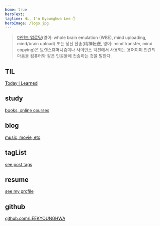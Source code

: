 ```yaml
---
home: true
heroText: 
tagline: Hi, I'm Kyounghwa Lee ✋
heroImage: /logo.jpg
---
```

> [마인드 업로딩](https://ko.wikipedia.org/wiki/%EB%A7%88%EC%9D%B8%EB%93%9C_%EC%97%85%EB%A1%9C%EB%94%A9)(영어: whole brain emulation (WBE), mind uploading, mind/brain upload) 또는 정신 전송(精神転送, 영어: mind transfer, mind copying)은 트랜스휴머니즘이나 사이언스 픽션에서 사용되는 용어이며 인간의 마음을 컴퓨터와 같은 인공물에 전송하는 것을 말한다.

<div class="features">
  <div class="feature">
    <h2>TIL</h2>
    <a href="/posts">Today I Learned</a>
  </div>
  <div class="feature">
    <h2>study</h2>
    <a href="/study">books, online courses</a>
  </div>
  <div class="feature">
    <h2>blog</h2>
    <a href="/blog">music, movie, etc</a>
  </div>
  <div class="feature">
    <h2>tagList</h2>
    <a href="/etc/tagList">see post tags</a>
  </div>
  <div class="feature">
    <h2>resume</h2>
    <a href="/etc/resume">see my profile</a>
  </div>
  <div class="feature">
    <h2>github</h2>
    <a href="https://github.com/LEEKYOUNGHWA" target="_blank">github.com/LEEKYOUNGHWA</a>
  </div>
</div>


<!-- ![Hits](https://hits.seeyoufarm.com/api/count/incr/badge.svg?url=https%3A%2F%2Fleekyounghwa.github.io&count_bg=%23413DC9&title_bg=%23555555&icon=vue-dot-js.svg&icon_color=%2335A843&title=KH%27s+Blog+Hits&edge_flat=true) -->